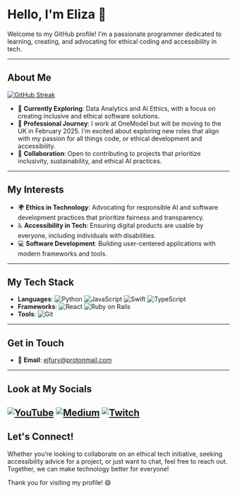 # Hello, I'm Eliza 👋


Welcome to my GitHub profile! I'm a passionate programmer dedicated to learning, creating, and advocating for ethical coding and accessibility in tech. 

---

## About Me

[![GitHub Streak](https://streak-stats.demolab.com/?user=Efury1)](https://git.io/streak-stats)


- 🌱 **Currently Exploring**: Data Analytics and AI Ethics, with a focus on creating inclusive and ethical software solutions.
- 💼 **Professional Journey**: I work at OneModel but will be moving to the UK in February 2025. I'm excited about exploring new roles that align with my passion for all things code, or ethical development and accessibility.
- 🤝 **Collaboration**: Open to contributing to projects that prioritize inclusivity, sustainability, and ethical AI practices.

---

## My Interests

- 🌍 **Ethics in Technology**: Advocating for responsible AI and software development practices that prioritize fairness and transparency.
- ♿ **Accessibility in Tech**: Ensuring digital products are usable by everyone, including individuals with disabilities.
- 💻 **Software Development**: Building user-centered applications with modern frameworks and tools.

---

## My Tech Stack

- **Languages**: ![Python](https://img.shields.io/badge/-Python-3776AB?logo=python&logoColor=white) ![JavaScript](https://img.shields.io/badge/-JavaScript-F7DF1E?logo=javascript&logoColor=white) ![Swift](https://img.shields.io/badge/-Swift-FA7343?logo=swift&logoColor=white) ![TypeScript](https://img.shields.io/badge/-TypeScript-3178C6?logo=typescript&logoColor=white)
- **Frameworks**: ![React](https://img.shields.io/badge/-React-61DAFB?logo=react&logoColor=white) ![Ruby on Rails](https://img.shields.io/badge/-Ruby_on_Rails-CC0000?logo=rubyonrails&logoColor=white)
- **Tools**: ![Git](https://img.shields.io/badge/-Git-F05032?logo=git&logoColor=white)

---

## Get in Touch

- 📧 **Email**: [ejfury@protonmail.com](mailto:ejfury@protonmail.com)

---

## Look at My Socials

[![YouTube](https://img.shields.io/badge/YouTube-Channel-FF0000?logo=youtube&logoColor=white)](https://www.youtube.com/channel/UCCwlIqh6VjXceir9BHMl_YQ)
[![Medium](https://img.shields.io/badge/Medium-Blog-12100E?logo=medium&logoColor=white)](https://medium.com/@girlchronicallyonline)
[![Twitch](https://img.shields.io/badge/-Twitch-9146FF?logo=twitch&logoColor=white)](https://www.twitch.tv/girlchronicallyonline)
---

## Let's Connect!

Whether you’re looking to collaborate on an ethical tech initiative, seeking accessibility advice for a project, or just want to chat, feel free to reach out. Together, we can make technology better for everyone!

Thank you for visiting my profile! 😄
